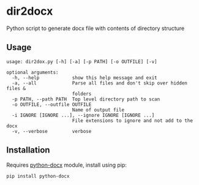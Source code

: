 # dir2docx
Python script to generate docx file with contents of directory structure

## Usage

    usage: dir2dox.py [-h] [-a] [-p PATH] [-o OUTFILE] [-v]
    
    optional arguments:
      -h, --help            show this help message and exit
      -a, --all             Parse all files and don't skip over hidden files &
                            folders
      -p PATH, --path PATH  Top level directory path to scan
      -o OUTFILE, --outfile OUTFILE
                            Name of output file
      -i IGNORE [IGNORE ...], --ignore IGNORE [IGNORE ...]
                            File extensions to ignore and not add to the docx
      -v, --verbose         verbose

## Installation

Requires [python-docx](https://github.com/python-openxml/python-docx) module, 
install using pip:

    pip install python-docx

